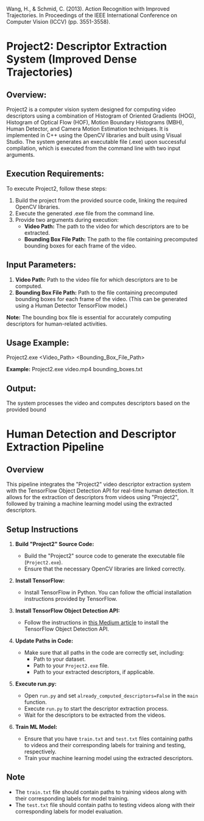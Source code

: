 Wang, H., & Schmid, C. (2013). Action Recognition with Improved Trajectories. In Proceedings of the IEEE International Conference on Computer Vision (ICCV) (pp. 3551-3558).

# Project2: Descriptor Extraction System (Improved Dense Trajectories)

## Overview:
Project2 is a computer vision system designed for computing video descriptors using a combination of Histogram of Oriented Gradients (HOG), Histogram of Optical Flow (HOF), Motion Boundary Histograms (MBH), Human Detector, and Camera Motion Estimation techniques. It is implemented in C++ using the OpenCV libraries and built using Visual Studio. The system generates an executable file (.exe) upon successful compilation, which is executed from the command line with two input arguments.

## Execution Requirements:
To execute Project2, follow these steps:
1. Build the project from the provided source code, linking the required OpenCV libraries.
2. Execute the generated .exe file from the command line.
3. Provide two arguments during execution:
    - **Video Path:** The path to the video for which descriptors are to be extracted.
    - **Bounding Box File Path:** The path to the file containing precomputed bounding boxes for each frame of the video.

## Input Parameters:
1. **Video Path:** Path to the video file for which descriptors are to be computed.
2. **Bounding Box File Path:** Path to the file containing precomputed bounding boxes for each frame of the video. (This can be generated using a Human Detector TensorFlow model.)

**Note:** The bounding box file is essential for accurately computing descriptors for human-related activities.

## Usage Example:
Project2.exe <Video_Path> <Bounding_Box_File_Path>


**Example:**
Project2.exe video.mp4 bounding_boxes.txt


## Output:
The system processes the video and computes descriptors based on the provided bound

# Human Detection and Descriptor Extraction Pipeline

## Overview

This pipeline integrates the "Project2" video descriptor extraction system with the TensorFlow Object Detection API for real-time human detection. It allows for the extraction of descriptors from videos using "Project2", followed by training a machine learning model using the extracted descriptors.

## Setup Instructions

1. **Build "Project2" Source Code:**
   - Build the "Project2" source code to generate the executable file (`Project2.exe`).
   - Ensure that the necessary OpenCV libraries are linked correctly.

2. **Install TensorFlow:**
   - Install TensorFlow in Python. You can follow the official installation instructions provided by TensorFlow.

3. **Install TensorFlow Object Detection API:**
   - Follow the instructions in [this Medium article](https://medium.com/@madhawavidanapathirana/real-time-human-detection-in-computer-vision-part-2-c7eda27115c6) to install the TensorFlow Object Detection API.

4. **Update Paths in Code:**
   - Make sure that all paths in the code are correctly set, including:
     - Path to your dataset.
     - Path to your `Project2.exe` file.
     - Path to your extracted descriptors, if applicable.

5. **Execute run.py:**
   - Open `run.py` and set `already_computed_descriptors=False` in the `main` function.
   - Execute `run.py` to start the descriptor extraction process.
   - Wait for the descriptors to be extracted from the videos.

6. **Train ML Model:**
   - Ensure that you have `train.txt` and `test.txt` files containing paths to videos and their corresponding labels for training and testing, respectively.
   - Train your machine learning model using the extracted descriptors.

## Note
- The `train.txt` file should contain paths to training videos along with their corresponding labels for model training.
- The `test.txt` file should contain paths to testing videos along with their corresponding labels for model evaluation.

